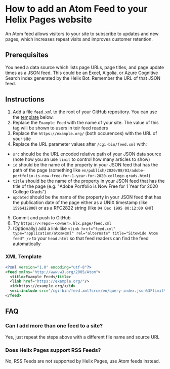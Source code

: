 # How to add an Atom Feed to your Helix Pages website

An Atom feed allows visitors to your site to subscribe to updates and new pages, which increases repeat visits and improves customer retention.

## Prerequisites

You need a data source which lists page URLs, page titles, and page update times as a JSON feed. This could be an Excel, Algolia, or Azure Cognitive Search index generated by the Helix Bot. Remember the URL of that JSON feed.

## Instructions

1. Add a file `feed.xml` to the root of your GitHub repository. You can use the [template](#xml-template) below.
2. Replace the `Example Feed` with the name of your site. The value of this tag will be shown to users in teir feed readers
3. Replace the `https://example.org/` (both occurences) with the URL of your site
4. Replace the URL parameter values after `/cgi-bin/feed.xml` with:
  * `src` should be the URL encoded relative path of your JSON data source (note how you an use `limit` to control how many articles to show)
  * `id` should be the name of the property in your JSON feed that has the path of the page (something like `en/publish/2020/08/03/adobe-portfolio-is-now-free-for-1-year-for-2020-college-grads.html`)
  * `title` should be the name of the property in your JSON feed that has the title of the page (e.g. ‟Adobe Portfolio is Now Free for 1 Year for 2020 College Grads”)
  * `updated` should be the name of the property in your JSON feed that has the publication date of the page either as a UNIX timestamp (like `1596412800`) or as a RFC2822 string (like `04 Dec 1995 00:12:00 GMT`)
5. Commit and push to GitHub
6. Try `https://<repo>-<owner>.hlx.page/feed.xml`
7. (Optionally) add a link like `<link href="feed.xml" type="application/atom+xml" rel="alternate" title="Sitewide Atom feed" />` to your `head.html` so that feed readers can find the feed automatically

### XML Template

```xml
<?xml version="1.0" encoding="utf-8"?>
<feed xmlns="http://www.w3.org/2005/Atom">
  <title>Example Feed</title>
  <link href="https://example.org/"/>
  <id>https://example.org/</id>
  <esi:include src="/cgi-bin/feed.xml?src=/en/query-index.json%3Flimit%3D10&amp;id=path&amp;title=title&amp;updated=date">
</feed>
```

## FAQ

### Can I add more than one feed to a site?

Yes, just repeat the steps above with a different file name and source URL

### Does Helix Pages support RSS Feeds?

No, RSS Feeds are not supported by Helix Pages, use Atom feeds instead.
